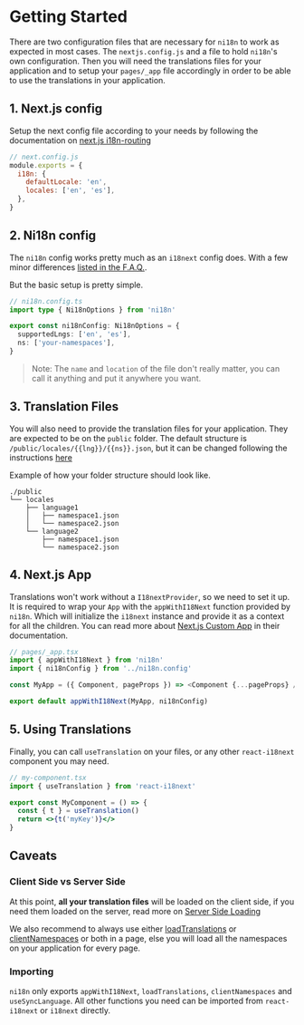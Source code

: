 # Getting Started

There are two configuration files that are necessary for `ni18n` to work as expected in most cases. The `nextjs.config.js` and a file to hold `ni18n`'s own configuration. Then you will need the translations files for your application and to setup your `pages/_app` file accordingly in order to be able to use the translations in your application.

## 1. Next.js config

Setup the next config file according to your needs by following the documentation on [next.js i18n-routing](https://nextjs.org/docs/advanced-features/i18n-routing)

```javascript
// next.config.js
module.exports = {
  i18n: {
    defaultLocale: 'en',
    locales: ['en', 'es'],
  },
}
```

## 2. Ni18n config

The `ni18n` config works pretty much as an `i18next` config does. With a few minor differences [listed in the F.A.Q.](../faq.md#ni18n-config-vs-i18next-config).

But the basic setup is pretty simple.

```typescript
// ni18n.config.ts
import type { Ni18nOptions } from 'ni18n'

export const ni18nConfig: Ni18nOptions = {
  supportedLngs: ['en', 'es'],
  ns: ['your-namespaces'],
}
```

> Note: The `name` and `location` of the file don't really matter, you can call it anything and put it anywhere you want.

## 3. Translation Files

You will also need to provide the translation files for your application. They are expected to be on the `public` folder. The default structure is `/public/locales/{{lng}}/{{ns}}.json`, but it can be changed following the instructions [here](../faq.md#changing-the-default-translation-files-location)

Example of how your folder structure should look like.

```
./public
└── locales
    ├── language1
    │   ├── namespace1.json
    │   └── namespace2.json
    └── language2
        ├── namespace1.json
        └── namespace2.json
```

## 4. Next.js App

Translations won't work without a `I18nextProvider`, so we need to set it up. It is required to wrap your `App` with the `appWithI18Next` function provided by `ni18n`. Which will initialize the `i18next` instance and provide it as a context for all the children. You can read more about [Next.js Custom App](https://nextjs.org/docs/advanced-features/custom-app) in their documentation.

```typescript
// pages/_app.tsx
import { appWithI18Next } from 'ni18n'
import { ni18nConfig } from '../ni18n.config'

const MyApp = ({ Component, pageProps }) => <Component {...pageProps} />

export default appWithI18Next(MyApp, ni18nConfig)
```

## 5. Using Translations

Finally, you can call `useTranslation` on your files, or any other `react-i18next` component you may need.

```jsx
// my-component.tsx
import { useTranslation } from 'react-i18next'

export const MyComponent = () => {
  const { t } = useTranslation()
  return <>{t('myKey')}</>
}
```

## Caveats

### Client Side vs Server Side

At this point, **all your translation files** will be loaded on the client side, if you need them loaded on the server, read more on [Server Side Loading](./server-side-loading.md)

We also recommend to always use either [loadTranslations](./server-side-loading.md) or [clientNamespaces](./client-side-loading.md) or both in a page, else you will load all the namespaces on your application for every page.

### Importing

`ni18n` only exports `appWithI18Next`, `loadTranslations`, `clientNamespaces` and `useSyncLanguage`. All other functions you need can be imported from `react-i18next` or `i18next` directly.
